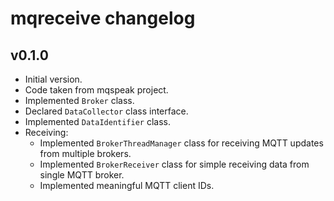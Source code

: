 # mqreceive changelog

## v0.1.0

 - Initial version.
 - Code taken from mqspeak project.
 - Implemented `Broker` class.
 - Declared `DataCollector` class interface.
 - Implemented `DataIdentifier` class.
 - Receiving:
   - Implemented `BrokerThreadManager` class for receiving MQTT updates from multiple brokers.
   - Implemented `BrokerReceiver` class for simple receiving data from single MQTT broker.
   - Implemented meaningful MQTT client IDs.
